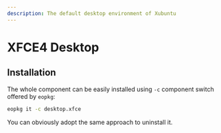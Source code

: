 ```yaml
---
description: The default desktop environment of Xubuntu
---
```


# XFCE4 Desktop

## Installation

The whole component can be easily installed using `-c` component switch offered by `eopkg`:

```bash
eopkg it -c desktop.xfce
```

You can obviously adopt the same approach to uninstall it.

